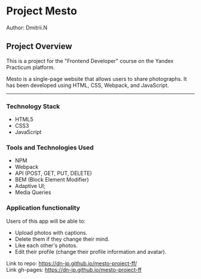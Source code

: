# Project Mesto
Author: Dmitrii.N

## Project Overview  
This is a project for the "Frontend Developer" course on the Yandex Practicum platform.

Mesto is a single-page website that allows users to share photographs. It has been developed using HTML, CSS, Webpack, and JavaScript.

---

### Technology Stack  
* HTML5
* CSS3
* JavaScript  

### Tools and Technologies Used  
* NPM
* Webpack
* API (POST, GET, PUT, DELETE)
* BEM (Block Element Modifier)
* Adaptive UI;
* Media Queries

### Application functionality

Users of this app will be able to:

 * Upload photos with captions.
 * Delete them if they change their mind.
 * Like each other's photos.
 * Edit their profile (change their profile information and avatar).

Link to repo: https://dn-jp.github.io/mesto-project-ff/  
Link gh-pages:  https://dn-jp.github.io/mesto-project-ff
